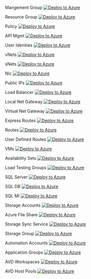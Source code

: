 Mangement Group
[![Deploy to Azure](https://aka.ms/deploytoazurebutton)](https://portal.azure.us/#create/Microsoft.Template/uri/https%3A%2F%2Fraw.githubusercontent.com%2Fjauntygreengiant%2FAzure-Naming-Convention-Policy%2Fmain%2Fdist%2Fnaming-convention-mg.json)

Resource Group
[![Deploy to Azure](https://aka.ms/deploytoazurebutton)](https://portal.azure.us/#create/Microsoft.Template/uri/https%3A%2F%2Fraw.githubusercontent.com%2Fjauntygreengiant%2FAzure-Naming-Convention-Policy%2Fmain%2Fdist%2Fnaming-convention-rg.json)

Policy
[![Deploy to Azure](https://aka.ms/deploytoazurebutton)](https://portal.azure.us/#create/Microsoft.Template/uri/https%3A%2F%2Fraw.githubusercontent.com%2Fjauntygreengiant%2FAzure-Naming-Convention-Policy%2Fmain%2Fdist%2Fnaming-convention-policy.json)

API Mgmt
[![Deploy to Azure](https://aka.ms/deploytoazurebutton)](https://portal.azure.us/#create/Microsoft.Template/uri/https%3A%2F%2Fraw.githubusercontent.com%2Fjauntygreengiant%2FAzure-Naming-Convention-Policy%2Fmain%2Fdist%2Fnaming-convention-apim.json)

User Idenities
[![Deploy to Azure](https://aka.ms/deploytoazurebutton)](https://portal.azure.us/#create/Microsoft.Template/uri/https%3A%2F%2Fraw.githubusercontent.com%2Fjauntygreengiant%2FAzure-Naming-Convention-Policy%2Fmain%2Fdist%2Fnaming-convention-id.json)

vNets
[![Deploy to Azure](https://aka.ms/deploytoazurebutton)](https://portal.azure.us/#create/Microsoft.Template/uri/https%3A%2F%2Fraw.githubusercontent.com%2Fjauntygreengiant%2FAzure-Naming-Convention-Policy%2Fmain%2Fdist%2Fnaming-convention-vnet.json)

sNets
[![Deploy to Azure](https://aka.ms/deploytoazurebutton)](https://portal.azure.us/#create/Microsoft.Template/uri/https%3A%2F%2Fraw.githubusercontent.com%2Fjauntygreengiant%2FAzure-Naming-Convention-Policy%2Fmain%2Fdist%2Fnaming-convention-snet.json)

Nic
[![Deploy to Azure](https://aka.ms/deploytoazurebutton)](https://portal.azure.us/#create/Microsoft.Template/uri/https%3A%2F%2Fraw.githubusercontent.com%2Fjauntygreengiant%2FAzure-Naming-Convention-Policy%2Fmain%2Fdist%2Fnaming-convention-nic.json)

Public IPs
[![Deploy to Azure](https://aka.ms/deploytoazurebutton)](https://portal.azure.us/#create/Microsoft.Template/uri/https%3A%2F%2Fraw.githubusercontent.com%2Fjauntygreengiant%2FAzure-Naming-Convention-Policy%2Fmain%2Fdist%2Fnaming-convention-pip.json)

Load Balancer
[![Deploy to Azure](https://aka.ms/deploytoazurebutton)](https://portal.azure.us/#create/Microsoft.Template/uri/https%3A%2F%2Fraw.githubusercontent.com%2Fjauntygreengiant%2FAzure-Naming-Convention-Policy%2Fmain%2Fdist%2Fnaming-convention-lb.json)

Local Net Gateway
[![Deploy to Azure](https://aka.ms/deploytoazurebutton)](https://portal.azure.us/#create/Microsoft.Template/uri/https%3A%2F%2Fraw.githubusercontent.com%2Fjauntygreengiant%2FAzure-Naming-Convention-Policy%2Fmain%2Fdist%2Fnaming-convention-lng.json)

Virtual Net Gateway
[![Deploy to Azure](https://aka.ms/deploytoazurebutton)](https://portal.azure.us/#create/Microsoft.Template/uri/https%3A%2F%2Fraw.githubusercontent.com%2Fjauntygreengiant%2FAzure-Naming-Convention-Policy%2Fmain%2Fdist%2Fnaming-convention-vng.json)

Express Routes
[![Deploy to Azure](https://aka.ms/deploytoazurebutton)](https://portal.azure.us/#create/Microsoft.Template/uri/https%3A%2F%2Fraw.githubusercontent.com%2Fjauntygreengiant%2FAzure-Naming-Convention-Policy%2Fmain%2Fdist%2Fnaming-convention-erc.json)

Routes
[![Deploy to Azure](https://aka.ms/deploytoazurebutton)](https://portal.azure.us/#create/Microsoft.Template/uri/https%3A%2F%2Fraw.githubusercontent.com%2Fjauntygreengiant%2FAzure-Naming-Convention-Policy%2Fmain%2Fdist%2Fnaming-convention-route.json)

User Defined Routes
[![Deploy to Azure](https://aka.ms/deploytoazurebutton)](https://portal.azure.us/#create/Microsoft.Template/uri/https%3A%2F%2Fraw.githubusercontent.com%2Fjauntygreengiant%2FAzure-Naming-Convention-Policy%2Fmain%2Fdist%2Fnaming-convention-udr.json)

VMs
[![Deploy to Azure](https://aka.ms/deploytoazurebutton)](https://portal.azure.us/#create/Microsoft.Template/uri/https%3A%2F%2Fraw.githubusercontent.com%2Fjauntygreengiant%2FAzure-Naming-Convention-Policy%2Fmain%2Fdist%2Fnaming-convention-vm.json)

Availability Sets
[![Deploy to Azure](https://aka.ms/deploytoazurebutton)](https://portal.azure.us/#create/Microsoft.Template/uri/https%3A%2F%2Fraw.githubusercontent.com%2Fjauntygreengiant%2FAzure-Naming-Convention-Policy%2Fmain%2Fdist%2Fnaming-convention-availSets.json)

Load Testing Groups
[![Deploy to Azure](https://aka.ms/deploytoazurebutton)](https://portal.azure.us/#create/Microsoft.Template/uri/https%3A%2F%2Fraw.githubusercontent.com%2Fjauntygreengiant%2FAzure-Naming-Convention-Policy%2Fmain%2Fdist%2Fnaming-convention-ldt.json)

SQL Server
[![Deploy to Azure](https://aka.ms/deploytoazurebutton)](https://portal.azure.us/#create/Microsoft.Template/uri/https%3A%2F%2Fraw.githubusercontent.com%2Fjauntygreengiant%2FAzure-Naming-Convention-Policy%2Fmain%2Fdist%2Fnaming-convention-sqlSvr.json)

SQL DB
[![Deploy to Azure](https://aka.ms/deploytoazurebutton)](https://portal.azure.us/#create/Microsoft.Template/uri/https%3A%2F%2Fraw.githubusercontent.com%2Fjauntygreengiant%2FAzure-Naming-Convention-Policy%2Fmain%2Fdist%2Fnaming-convention-sqldb.json)

SQL MI
[![Deploy to Azure](https://aka.ms/deploytoazurebutton)](https://portal.azure.us/#create/Microsoft.Template/uri/https%3A%2F%2Fraw.githubusercontent.com%2Fjauntygreengiant%2FAzure-Naming-Convention-Policy%2Fmain%2Fdist%2Fnaming-convention-sqlmi.json)

Storage Accounts
[![Deploy to Azure](https://aka.ms/deploytoazurebutton)](https://portal.azure.us/#create/Microsoft.Template/uri/https%3A%2F%2Fraw.githubusercontent.com%2Fjauntygreengiant%2FAzure-Naming-Convention-Policy%2Fmain%2Fdist%2Fnaming-convention-st.json)

Azure File Share
[![Deploy to Azure](https://aka.ms/deploytoazurebutton)](https://portal.azure.us/#create/Microsoft.Template/uri/https%3A%2F%2Fraw.githubusercontent.com%2Fjauntygreengiant%2FAzure-Naming-Convention-Policy%2Fmain%2Fdist%2Fnaming-convention-afs.json)

Storage Sync Service
[![Deploy to Azure](https://aka.ms/deploytoazurebutton)](https://portal.azure.us/#create/Microsoft.Template/uri/https%3A%2F%2Fraw.githubusercontent.com%2Fjauntygreengiant%2FAzure-Naming-Convention-Policy%2Fmain%2Fdist%2Fnaming-convention-sss.json)

Storage Group
[![Deploy to Azure](https://aka.ms/deploytoazurebutton)](https://portal.azure.us/#create/Microsoft.Template/uri/https%3A%2F%2Fraw.githubusercontent.com%2Fjauntygreengiant%2FAzure-Naming-Convention-Policy%2Fmain%2Fdist%2Fnaming-convention-sg.json)

Automation Accounts
[![Deploy to Azure](https://aka.ms/deploytoazurebutton)](https://portal.azure.us/#create/Microsoft.Template/uri/https%3A%2F%2Fraw.githubusercontent.com%2Fjauntygreengiant%2FAzure-Naming-Convention-Policy%2Fmain%2Fdist%2Fnaming-convention-aa.json)

Application Groups
[![Deploy to Azure](https://aka.ms/deploytoazurebutton)](https://portal.azure.us/#create/Microsoft.Template/uri/https%3A%2F%2Fraw.githubusercontent.com%2Fjauntygreengiant%2FAzure-Naming-Convention-Policy%2Fmain%2Fdist%2Fnaming-convention-ag.json)

AVD Workspaces
[![Deploy to Azure](https://aka.ms/deploytoazurebutton)](https://portal.azure.us/#create/Microsoft.Template/uri/https%3A%2F%2Fraw.githubusercontent.com%2Fjauntygreengiant%2FAzure-Naming-Convention-Policy%2Fmain%2Fdist%2Fnaming-convention-ws.json)

AVD Host Pools
[![Deploy to Azure](https://aka.ms/deploytoazurebutton)](https://portal.azure.us/#create/Microsoft.Template/uri/https%3A%2F%2Fraw.githubusercontent.com%2Fjauntygreengiant%2FAzure-Naming-Convention-Policy%2Fmain%2Fdist%2Fnaming-convention-hs.json)

